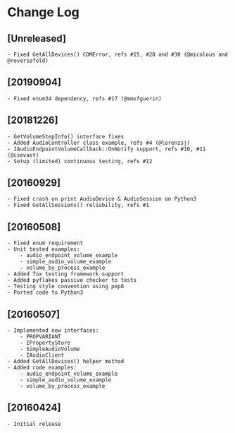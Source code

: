 # Change Log

## [Unreleased]
    - Fixed GetAllDevices() COMError, refs #15, #28 and #30 (@micolous and @reversefold)

## [20190904]
    - Fixed enum34 dependency, refs #17 (@mmxfguerin)

## [20181226]
    - GetVolumeStepInfo() interface fixes
    - Added AudioController class example, refs #4 (@lorenzsj)
    - IAudioEndpointVolumeCallback::OnNotify support, refs #10, #11 (@csevast)
    - Setup (limited) continuous testing, refs #12

## [20160929]
    - Fixed crash on print AudioDevice & AudioSession on Python3
    - Fixed GetAllSessions() reliability, refs #1

## [20160508]
    - Fixed enum requirement
    - Unit tested examples:
        - audio_endpoint_volume_example
        - simple_audio_volume_example
        - volume_by_process_example
    - Added Tox testing framework support
    - Added pyflakes passive checker to tests
    - Testing style convention using pep8
    - Ported code to Python3

## [20160507]
    - Implemented new interfaces:
        - PROPVARIANT
        - IPropertyStore
        - SimpleAudioVolume
        - IAudioClient
    - Added GetAllDevices() helper method
    - Added code examples:
        - audio_endpoint_volume_example
        - simple_audio_volume_example
        - volume_by_process_example

## [20160424]
    - Initial release
